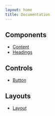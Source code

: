 ```yaml
---
layout: home
title: Documentation
---
```

## Components
* [Content](/docs/components/content.html)
* [Headings](/docs/components/headings.html)

## Controls

* [Button](/docs/controls/button.html)

## Layouts

* [Layout](/docs/layouts/layout.html) 